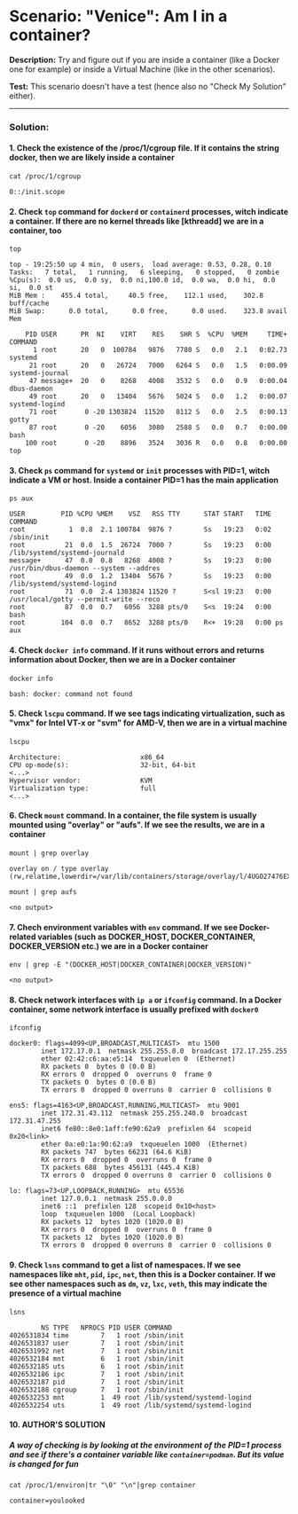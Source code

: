 # Scenario: "Venice": Am I in a container?

**Description:** Try and figure out if you are inside a container (like a Docker one for example) or inside a Virtual Machine (like in the other scenarios).  

**Test:** This scenario doesn't have a test (hence also no "Check My Solution" either).  


---

### Solution:
#### 1. Check the existence of the /proc/1/cgroup file. If it contains the string docker, then we are likely inside a container
`cat /proc/1/cgroup`  
```console
0::/init.scope
```


#### 2. Check `top` command for `dockerd` or `containerd` processes, witch indicate a container. If there are no kernel threads like [kthreadd] we are in a container, too
`top`  
```console
top - 19:25:50 up 4 min,  0 users,  load average: 0.53, 0.28, 0.10
Tasks:   7 total,   1 running,   6 sleeping,   0 stopped,   0 zombie
%Cpu(s):  0.0 us,  0.0 sy,  0.0 ni,100.0 id,  0.0 wa,  0.0 hi,  0.0 si,  0.0 st
MiB Mem :    455.4 total,     40.5 free,    112.1 used,    302.8 buff/cache
MiB Swap:      0.0 total,      0.0 free,      0.0 used.    323.8 avail Mem 

    PID USER      PR  NI    VIRT    RES    SHR S  %CPU  %MEM     TIME+ COMMAND                           
      1 root      20   0  100784   9876   7780 S   0.0   2.1   0:02.73 systemd                           
     21 root      20   0   26724   7000   6264 S   0.0   1.5   0:00.09 systemd-journal                   
     47 message+  20   0    8268   4008   3532 S   0.0   0.9   0:00.04 dbus-daemon                       
     49 root      20   0   13404   5676   5024 S   0.0   1.2   0:00.07 systemd-logind                    
     71 root       0 -20 1303824  11520   8112 S   0.0   2.5   0:00.13 gotty                             
     87 root       0 -20    6056   3080   2588 S   0.0   0.7   0:00.00 bash                              
    100 root       0 -20    8896   3524   3036 R   0.0   0.8   0:00.00 top  
```


#### 3. Check `ps` command for `systemd` or `init` processes with PID=1, witch indicate a VM or host. Inside a container PID=1 has the main application
`ps aux`  
```console
USER         PID %CPU %MEM    VSZ   RSS TTY      STAT START   TIME COMMAND
root           1  0.8  2.1 100784  9876 ?        Ss   19:23   0:02 /sbin/init
root          21  0.0  1.5  26724  7000 ?        Ss   19:23   0:00 /lib/systemd/systemd-journald
message+      47  0.0  0.8   8268  4008 ?        Ss   19:23   0:00 /usr/bin/dbus-daemon --system --addres
root          49  0.0  1.2  13404  5676 ?        Ss   19:23   0:00 /lib/systemd/systemd-logind
root          71  0.0  2.4 1303824 11520 ?       S<sl 19:23   0:00 /usr/local/gotty --permit-write --reco
root          87  0.0  0.7   6056  3288 pts/0    S<s  19:24   0:00 bash
root         104  0.0  0.7   8652  3288 pts/0    R<+  19:28   0:00 ps aux
```


#### 4. Check `docker info` command. If it runs without errors and returns information about Docker, then we are in a Docker container
`docker info`  
```console
bash: docker: command not found
```


#### 5. Check `lscpu` command. If we see tags indicating virtualization, such as "vmx" for Intel VT-x or "svm" for AMD-V, then we are in a virtual machine
`lscpu`  
```console
Architecture:                    x86_64
CPU op-mode(s):                  32-bit, 64-bit
<...>
Hypervisor vendor:               KVM
Virtualization type:             full
<...>
```


#### 6. Check `mount` command. In a container, the file system is usually mounted using "overlay" or "aufs". If we see the results, we are in a container
`mount | grep overlay`  
```console
overlay on / type overlay (rw,relatime,lowerdir=/var/lib/containers/storage/overlay/l/4UGO27476EXYY2UQSGBWL6EZC4:/var/lib/containers/storage/overlay/l/3JZQV4UY3FCO3W7SL3ERYENEZN:/var/lib/containers/storage/overlay/l/SCP4AZOKFN5HY4R5CQ5UVOYS7K:/var/lib/containers/storage/overlay/l/LPA46WOYFQ5ZHRJPEGNEEUCN36:/var/lib/containers/storage/overlay/l/WYTOBRCWJIZJALTLB3T5GBAQAB,upperdir=/var/lib/containers/storage/overlay/97d89e3f7cc7178dcfd77caeabf3350a092c5edad5ec553bf2ca84956755065f/diff,workdir=/var/lib/containers/storage/overlay/97d89e3f7cc7178dcfd77caeabf3350a092c5edad5ec553bf2ca84956755065f/work)
```

`mount | grep aufs`  
```console
<no output>
```


#### 7. Chech environment variables with `env` command. If we see Docker-related variables (such as DOCKER_HOST, DOCKER_CONTAINER, DOCKER_VERSION etc.) we are in a Docker container
`env | grep -E "(DOCKER_HOST|DOCKER_CONTAINER|DOCKER_VERSION)"`  
```console
<no output>
```


#### 8. Check network interfaces with `ip a` or `ifconfig` command. In a Docker container, some network interface is usually prefixed with `docker0`
`ifconfig`  
```console
docker0: flags=4099<UP,BROADCAST,MULTICAST>  mtu 1500
        inet 172.17.0.1  netmask 255.255.0.0  broadcast 172.17.255.255
        ether 02:42:c6:aa:e5:14  txqueuelen 0  (Ethernet)
        RX packets 0  bytes 0 (0.0 B)
        RX errors 0  dropped 0  overruns 0  frame 0
        TX packets 0  bytes 0 (0.0 B)
        TX errors 0  dropped 0 overruns 0  carrier 0  collisions 0

ens5: flags=4163<UP,BROADCAST,RUNNING,MULTICAST>  mtu 9001
        inet 172.31.43.112  netmask 255.255.240.0  broadcast 172.31.47.255
        inet6 fe80::8e0:1aff:fe90:62a9  prefixlen 64  scopeid 0x20<link>
        ether 0a:e0:1a:90:62:a9  txqueuelen 1000  (Ethernet)
        RX packets 747  bytes 66231 (64.6 KiB)
        RX errors 0  dropped 0  overruns 0  frame 0
        TX packets 688  bytes 456131 (445.4 KiB)
        TX errors 0  dropped 0 overruns 0  carrier 0  collisions 0

lo: flags=73<UP,LOOPBACK,RUNNING>  mtu 65536
        inet 127.0.0.1  netmask 255.0.0.0
        inet6 ::1  prefixlen 128  scopeid 0x10<host>
        loop  txqueuelen 1000  (Local Loopback)
        RX packets 12  bytes 1020 (1020.0 B)
        RX errors 0  dropped 0  overruns 0  frame 0
        TX packets 12  bytes 1020 (1020.0 B)
        TX errors 0  dropped 0 overruns 0  carrier 0  collisions 0
```


#### 9. Check `lsns` command to get a list of namespaces. If we see namespaces like `mht`, `pid`, `ipc`, `net`, then this is a Docker container. If we see other namespaces such as `dm`, `vz`, `lxc`, `veth`, this may indicate the presence of a virtual machine
`lsns`  
```console
        NS TYPE   NPROCS PID USER COMMAND
4026531834 time        7   1 root /sbin/init
4026531837 user        7   1 root /sbin/init
4026531992 net         7   1 root /sbin/init
4026532184 mnt         6   1 root /sbin/init
4026532185 uts         6   1 root /sbin/init
4026532186 ipc         7   1 root /sbin/init
4026532187 pid         7   1 root /sbin/init
4026532188 cgroup      7   1 root /sbin/init
4026532253 mnt         1  49 root /lib/systemd/systemd-logind
4026532254 uts         1  49 root /lib/systemd/systemd-logind
```


#### 10. AUTHOR'S SOLUTION
##### A way of checking is by looking at the environment of the PID=1 process and see if there's a container variable like `container=podman`. But its value is changed for fun
`cat /proc/1/environ|tr "\0" "\n"|grep container`  
```console
container=youlooked
```
